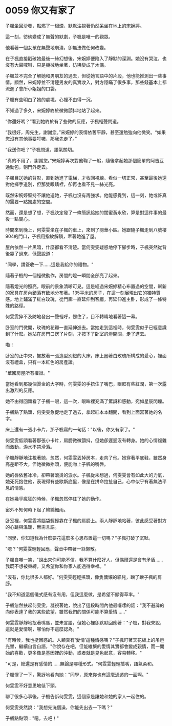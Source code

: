 # 0059 你又有家了

子楓坐回沙發，點燃了一根煙，默默注視著仍然呆坐在地上的宋婉婷。

這一刻，彷彿變成了無聲的默劇，子楓是唯一的觀眾。

他看著一個女孩在無聲地崩潰，卻無法做任何改變。

在子楓直接戳破她最後一絲幻想後，宋婉婷便陷入了靜默的深淵。她沒有哭泣，也沒有大聲喊叫，只是機械地坐著，彷彿變成了木偶。

子楓並不完全了解她和男朋友的過去，但從她言語中的片段，他也能推測出一些事情。顯然，宋婉婷並不清楚男友的真實收入，對方隱瞞了很多事，那些錢基本上都流進了會所小姐姐的口袋。

子楓有些明白了她的處境，心裡不由得一沉。

不知過了多久，宋婉婷終於微微顫抖地站了起來。

“你還好嗎？”看到她終於有了些微的反應，子楓輕聲問道。

“我很好，周先生，謝謝您。”宋婉婷的表情依舊平靜，甚至還勉強向他微笑。“如果您沒有其他事要叮囑，那我先走了。”

“我送你吧？”子楓問道，語氣關切。

“真的不用了，謝謝您。”宋婉婷再次對他鞠了一躬，隨後拿起她那個簡單的阿吉豆通勤包，朝門外走去。

子楓目送她的背影，直到她進了電梯，才收回視線。看似一切正常，甚至最後她還對他揮手道別，但那雙眼睛裡，卻再也看不見一絲光亮。

既然宋婉婷堅持不讓他送她，子楓也沒有再強求。他能感覺到，這一刻，她或許真的需要一點獨處的空間。

然而，還是想了想，子楓決定發了一條簡訊給她的閨蜜黃永欣，算是對這件事的最後一點關心。

時間來到晚上，何雯雯坐在子楓的車上，來到了閱華小區。她跟隨子楓走到八號樓904的門口，子楓用指紋解鎖，牽著她進了屋。

屋內依然一片黑暗，什麼都看不清楚。當何雯雯疑惑地停下腳步時，子楓突然從背後靠了過來，低聲說道：

"同學，請簽收一下……這是我給你的禮物。"

隨著子楓的一個輕微動作，房間的燈一瞬間全部亮了起來。

隨著燈光的照亮，眼前的景象清晰可見。這是經過宋婉婷精心布置過的空間，嶄新的家具在房內錯落有致地分布著。135平米的房子，在這一刻展現出它的獨特質感。地上鋪滿了紅白玫瑰，從門廊一直延伸到客廳，再延伸進主卧，形成了一條特殊的路徑。

何雯雯猝不及防地發出一聲輕呼，愣住了，目不轉睛地看著這一幕。

卧室的門微開，玫瑰的花瓣一直延伸進去。當她走到這裡時，何雯雯似乎已經意識到了什麼。她站在房門口愣了片刻，才按下了卧室的燈開關，走了進去。

啪！

卧室的正中央，擺放著一張造型別緻的大床，床上圈著白玫瑰所構成的愛心，裡面沒有禮盒，只有一本紅色的房產證。

"華國房屋所有權證。"

當她看到那幾個燙金的大字時，何雯雯的手捂住了嘴巴，眼眶有些紅潤，第一次露出激烈的反應。

她不由得回頭看了子楓一眼，這一次，眼眸裡充滿了驚訝和感動，宛如星辰閃爍。

子楓點了點頭，何雯雯急促地走了過去，拿起紅本本翻開，看到上面寫著她的名字。

床上還有一張小卡片，那子楓寫的一句話："以後，你又有家了。"

何雯雯低頭看著那張小卡片，肩膀微微顫抖，但她卻遲遲沒有轉身。她的心情複雜而激動，淚水不禁滑落。

子楓靜靜地注視著她，忽然，何雯雯丟掉房本，走向了他。她穿著平底鞋，雖然身高差距不大，但她微微抬頭，便能吻上子楓的嘴唇。

她的唇依舊冰冷，卻帶著滾燙的淚水。子楓從未想過，何雯雯會有如此大的力氣，她死死抱住他，表現得有些歇斯底里，像是在拼命拉扯自己，心中似乎有著無法平息的情感。

在她幾乎瘋狂的時候，子楓忽然停住了她的動作。

窗外不知何時下起了綿綿細雨。

卧室裡，何雯雯將腦袋輕輕靠在子楓的肩膀上。兩人靜靜地站著，彼此感受著對方的心跳與溫暖，無需言語。

"同學，你知道我為什麼要花這麼多心思布置這一切嗎？"子楓打破了沉默。

"嗯？"何雯雯輕輕回應，聲音中帶著一絲懶散。

子楓自嘲一笑，"說出來你可能不信，我不算什麼好人，但偶爾還是會有矛盾……我既不想被束縛，又希望你和你家人能過得幸福。"

"沒有，你比很多人都好。"何雯雯輕輕搖頭，像隻慵懶的貓兒，蹭了蹭子楓的肩膀。

"我不知道這個儀式感有沒有用，但我這麼做，是希望不顯得草率。"

子楓忽然扶起何雯雯，凝視著她，說出了這段時間內他最囉嗦的話："我不避諱的向你表達了我的某些欲望，雖然我們的關係可能不算愛情……"

何雯雯靜靜地抿著嘴唇，並未言語，但她心裡卻默默回應著："子楓，對我來說，這就是愛情啊，哪怕你不這麼認為。"

"有時候，我也挺困惑的。人類真有‘愛情’這種情感嗎？"子楓盯著天花板上的吊燈光暈，繼續自言自語，"你說存在吧，但能維繫的愛情其實都會變成親情，而一開始的喜歡，更多像是基因裡的沖動，或者就是見色起意，容易轉移。"

"可是，總還是有感情的……無論是哪種形式。"何雯雯輕輕插嘴，語氣柔和。

子楓愣了一下，驚訝地看向她："同學，原來你也有這麼通透的一面啊。"

何雯雯不好意思地低下頭。

聊了很多心事後，子楓告訴何雯雯，這個家是讓她和她的家人一起住的。

何雯雯突然說："我想先洗個澡，你能先出去一下嗎？"

子楓點點頭："嗯，去吧！"